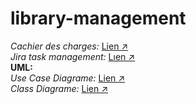 # library-management

*Cachier des charges:* <a href="https://docs.google.com/document/d/1mLBzvH0B_Ud7kXEr3_ec4fqx2hNwz05aAYVcJRUmHJE/edit?usp=sharing">Lien ↗️</a><br/>
*Jira task management:*  <a href="https://mohamedossalhe.atlassian.net/jira/software/projects/MS/boards/2">Lıen ↗️</a><br/>
<b>UML:</b><br/>
*Use Case Diagrame:* <a href="https://lucid.app/lucidchart/97cf6bfc-1f22-4dcb-9f5e-ac2b44319501/edit?viewport_loc=-58%2C-110%2C1879%2C908%2C0_0&invitationId=inv_5e72af1f-7a1f-43eb-8a36-8bf4cd6af166">Lien ↗️</a><br/>
*Class Diagrame:* <a href="https://lucid.app/lucidchart/fb6f9377-bc4a-48b9-a525-72b105dcadd7/edit?viewport_loc=-62%2C-49%2C2050%2C991%2C0_0&invitationId=inv_49ffe8f6-124c-4d9f-bca4-33604b09da80">Lien ↗️</a><br/>

